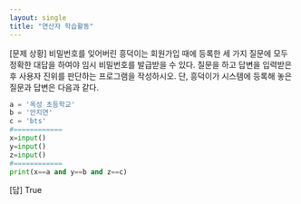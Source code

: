 ```yaml
---
layout: single
title: "연산자 학습활동"
--- 
```

[문제 상황]
비밀번호를 잊어버린 흥덕이는 회원가입 때에 등록한 세 가지 질문에 모두 정확한 대답을
하여야 임시 비밀번호를 발급받을 수 있다. 질문을 하고 답변을 입력받은 후 사용자 진위를
판단하는 프로그램을 작성하시오. 단, 흥덕이가 시스템에 등록해 놓은 질문과 답변은 다음과
같다.
~~~python
a = '옥성 초등학교'
b = '안지연'
c = 'bts'
#============
x=input()
y=input()
z=input()
#============
print(x==a and y==b and z==c)
~~~
[답] True
